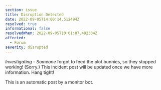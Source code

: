 ```yaml
---
section: issue
title: Disruption Detected
date: 2022-09-05T14:00:14.512494Z
resolved: true
informational: false
resolvedWhen: 2022-09-05T10:01:07.482334Z
affected:
  - Forum
severity: disrupted
---
```

*Investigating* - _Someone_ forgot to feed the plot bunnies, so they stopped working! (Sorry.) This incident post will be updated once we have more information. Hang tight!

This is an automatic post by a monitor bot.
        